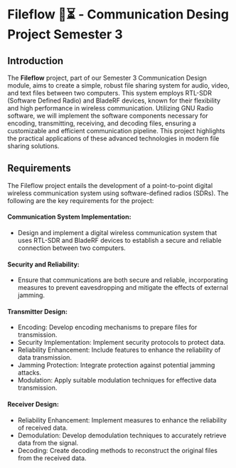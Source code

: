 # Fileflow 📂⏳ - Communication Desing Project Semester 3 

## Introduction

The **Fileflow** project, part of our Semester 3 Communication Design module, aims to create a simple, robust file sharing system for audio, video, and text files between two computers. This system employs RTL-SDR (Software Defined Radio) and BladeRF devices, known for their flexibility and high performance in wireless communication. Utilizing GNU Radio software, we will implement the software components necessary for encoding, transmitting, receiving, and decoding files, ensuring a customizable and efficient communication pipeline. This project highlights the practical applications of these advanced technologies in modern file sharing solutions.

## Requirements

The Fileflow project entails the development of a point-to-point digital wireless communication system using software-defined radios (SDRs). The following are the key requirements for the project:

#### Communication System Implementation:
- Design and implement a digital wireless communication system that uses RTL-SDR and BladeRF devices to establish a secure and reliable connection between two computers.
#### Security and Reliability:
- Ensure that communications are both secure and reliable, incorporating measures to prevent eavesdropping and mitigate the effects of external jamming.
#### Transmitter Design:
- Encoding: Develop encoding mechanisms to prepare files for transmission.
- Security Implementation: Implement security protocols to protect data.
- Reliability Enhancement: Include features to enhance the reliability of data transmission.
- Jamming Protection: Integrate protection against potential jamming attacks.
- Modulation: Apply suitable modulation techniques for effective data transmission.
#### Receiver Design:
- Reliability Enhancement: Implement measures to enhance the reliability of received data.
- Demodulation: Develop demodulation techniques to accurately retrieve data from the signal.
- Decoding: Create decoding methods to reconstruct the original files from the received data.
